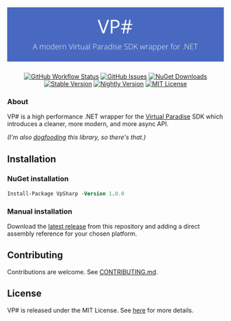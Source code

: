 <h1 align="center"><img src="banner.png"></h1>
<p align="center">
<a href="https://github.com/oliverbooth/VpSharp/actions?query=workflow%3A%22.NET%22"><img src="https://img.shields.io/github/actions/workflow/status/oliverbooth/VpSharp/dotnet.yml?style=flat-square" alt="GitHub Workflow Status" title="GitHub Workflow Status"></a>
<a href="https://github.com/oliverbooth/VpSharp/issues"><img src="https://img.shields.io/github/issues/oliverbooth/VpSharp?style=flat-square" alt="GitHub Issues" title="GitHub Issues"></a>
<a href="https://www.nuget.org/packages/VpSharp/"><img src="https://img.shields.io/nuget/dt/VpSharp?style=flat-square" alt="NuGet Downloads" title="NuGet Downloads"></a>
<a href="https://www.nuget.org/packages/VpSharp/"><img src="https://img.shields.io/nuget/v/VpSharp?label=stable&style=flat-square" alt="Stable Version" title="Stable Version"></a>
<a href="https://www.nuget.org/packages/VpSharp/"><img src="https://img.shields.io/nuget/vpre/VpSharp?label=nightly&style=flat-square" alt="Nightly Version" title="Nightly Version"></a>
<a href="https://github.com/oliverbooth/VpSharp/blob/master/LICENSE.md"><img src="https://img.shields.io/github/license/oliverbooth/VpSharp?style=flat-square" alt="MIT License" title="MIT License"></a>
</p>

### About
VP# is a high performance .NET wrapper for the [Virtual Paradise](https://virtualparadise.org) SDK which introduces a cleaner, more modern, and more async API.

*(I'm also [dogfooding](https://www.pcmag.com/encyclopedia/term/dogfooding) this library, so there's that.)*

## Installation
### NuGet installation
```ps
Install-Package VpSharp -Version 1.0.0
```

### Manual installation
Download the [latest release](https://github.com/oliverbooth/VpSharp/releases/latest) from this repository and adding a direct assembly reference for your chosen platform.

## Contributing
Contributions are welcome. See [CONTRIBUTING.md](CONTRIBUTING.md).

## License
VP# is released under the MIT License. See [here](https://github.com/oliverbooth/VpSharp/blob/master/LICENSE.md) for more details.
